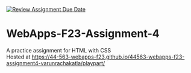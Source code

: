 [![Review Assignment Due Date](https://classroom.github.com/assets/deadline-readme-button-24ddc0f5d75046c5622901739e7c5dd533143b0c8e959d652212380cedb1ea36.svg)](https://classroom.github.com/a/4tKarLeg)
# WebApps-F23-Assignment-4
A practice assignment for HTML with CSS
<br />Hosted at <https://44-563-webapps-f23.github.io/44563-webapps-f23-assignment4-varunrachakatla/playpart/>
